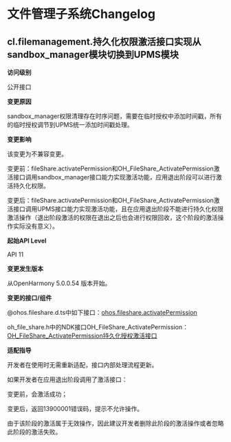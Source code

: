 # 文件管理子系统Changelog

## cl.filemanagement.持久化权限激活接口实现从sandbox_manager模块切换到UPMS模块

**访问级别**

公开接口

**变更原因**

sandbox_manager权限清理存在时序问题，需要在临时授权中添加时间戳，所有的临时授权调节到UPMS统一添加时间戳处理。

**变更影响**

该变更为不兼容变更。

变更前：fileShare.activatePermission和OH_FileShare_ActivatePermission激活接口调用sandbox_manager接口能力实现激活功能，应用退出阶段可以进行激活持久化权限。

变更后：fileShare.activatePermission和OH_FileShare_ActivatePermission激活接口调用UPMS接口能力实现激活功能，且在应用退出阶段不能进行持久化权限激活操作（退出阶段激活的权限在退出之后也会进行权限回收，这个阶段的激活操作实际没有意义）。

**起始API Level**

API 11

**变更发生版本**

从OpenHarmony 5.0.0.54 版本开始。

**变更的接口/组件**

@ohos.fileshare.d.ts中如下接口：[ohos.fileshare.activatePermission](../../../application-dev/reference/apis-core-file-kit/js-apis-fileShare.md)

oh_file_share.h中的NDK接口OH_FileShare_ActivatePermission： [OH_FileShare_ActivatePermission持久化授权激活接口](../../../application-dev/reference/apis-core-file-kit/capi-oh-file-share-h.md)

**适配指导**

开发者在使用时无需重新适配，接口内部处理流程更新。

如果开发者在应用退出阶段调用了激活接口：

变更前，会激活成功；

变更后，返回13900001错误码，提示不允许操作。

由于该阶段的激活属于无效操作，因此建议开发者删除此阶段的激活操作或者忽略此阶段的激活失败。